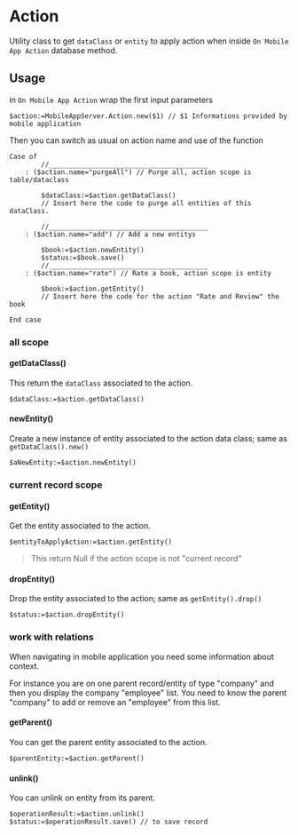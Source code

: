 <!-- $action:=MobileAppServer.Action.new($1) // $1 Informations provided by `On Mobile App Action` -->
# Action

Utility class to get `dataClass` or `entity` to apply action when inside `On Mobile App Action` database method.

## Usage

in `On Mobile App Action` wrap the first input parameters

```4d
$action:=MobileAppServer.Action.new($1) // $1 Informations provided by mobile application
```

Then you can switch as usual on action name and use of the function

```4d
Case of
        //________________________________________
    : ($action.name="purgeAll") // Purge all, action scope is table/dataclass

        $dataClass:=$action.getDataClass()
        // Insert here the code to purge all entities of this dataClass.

        //________________________________________
    : ($action.name="add") // Add a new entitys

        $book:=$action.newEntity()
        $status:=$book.save()
        //________________________________________
    : ($action.name="rate") // Rate a book, action scope is entity

        $book:=$action.getEntity()
        // Insert here the code for the action "Rate and Review" the book

End case
```

### all scope

#### getDataClass()

This return the `dataClass`  associated to the action.

```4d
$dataClass:=$action.getDataClass()
```

#### newEntity()

Create a new instance of entity associated to the action data class; same as  `getDataClass().new()`

```4d
$aNewEntity:=$action.newEntity()
```

### current record scope

#### getEntity()

Get the entity associated to the action.

```4d
$entityToApplyAction:=$action.getEntity()
```

> This return Null if the action scope is not "current record"

#### dropEntity()

Drop the entity associated to the action; same as  `getEntity().drop()`

```4d
$status:=$action.dropEntity()
```

### work with relations

When navigating in mobile application you need some information about context.

For instance you are on one parent record/entity of type "company" and then you display the company "employee" list. You need to know the parent "company" to add or remove an "employee" from this list.

#### getParent()

You can get the parent entity associated to the action.

 ```4d
$parentEntity:=$action.getParent()
```

#### unlink()

You can unlink on entity from its parent.

 ```4d
$operationResult:=$action.unlink()
$status:=$operationResult.save() // to save record
```
